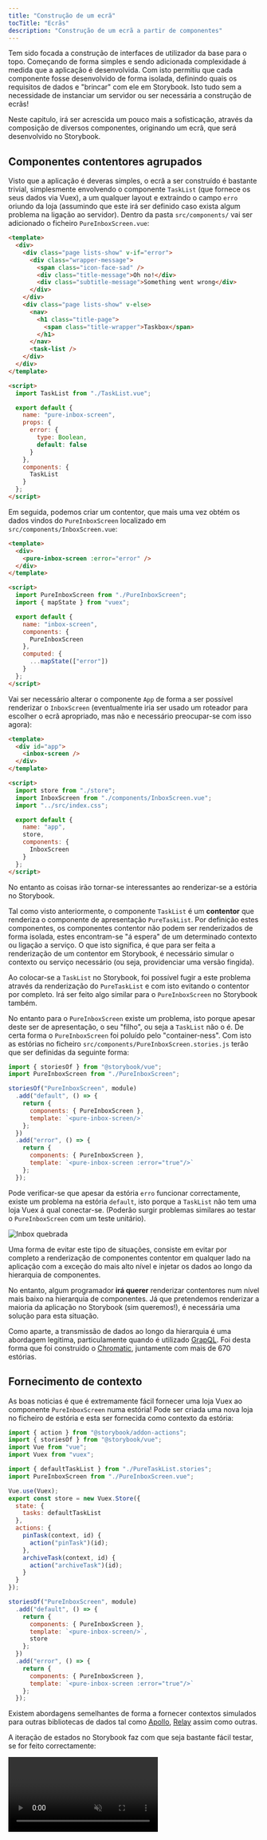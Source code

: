 ```yaml
---
title: "Construção de um ecrã"
tocTitle: "Ecrãs"
description: "Construção de um ecrã a partir de componentes"
---
```


Tem sido focada a construção de interfaces de utilizador da base para o topo.
Começando de forma simples e sendo adicionada complexidade á medida que a aplicação é desenvolvida. Com isto permitiu que cada componente fosse desenvolvido de forma isolada, definindo quais os requisitos de dados e "brincar" com ele em Storybook. Isto tudo sem a necessidade de instanciar um servidor ou ser necessária a construção de ecrãs!

Neste capitulo, irá ser acrescida um pouco mais a sofisticação, através da composição de diversos componentes, originando um ecrã, que será desenvolvido no Storybook.

## Componentes contentores agrupados

Visto que a aplicação é deveras simples, o ecrã a ser construído é bastante trivial, simplesmente envolvendo o componente `TaskList` (que fornece os seus dados via Vuex), a um qualquer layout e extraindo o campo `erro` oriundo da loja (assumindo que este irá ser definido caso exista algum problema na ligação ao servidor). Dentro da pasta `src/components/` vai ser adicionado o ficheiro `PureInboxScreen.vue`:

```html
<template>
  <div>
    <div class="page lists-show" v-if="error">
      <div class="wrapper-message">
        <span class="icon-face-sad" />
        <div class="title-message">Oh no!</div>
        <div class="subtitle-message">Something went wrong</div>
      </div>
    </div>
    <div class="page lists-show" v-else>
      <nav>
        <h1 class="title-page">
          <span class="title-wrapper">Taskbox</span>
        </h1>
      </nav>
      <task-list />
    </div>
  </div>
</template>

<script>
  import TaskList from "./TaskList.vue";

  export default {
    name: "pure-inbox-screen",
    props: {
      error: {
        type: Boolean,
        default: false
      }
    },
    components: {
      TaskList
    }
  };
</script>
```

Em seguida, podemos criar um contentor, que mais uma vez obtém os dados vindos do `PureInboxScreen` localizado em `src/components/InboxScreen.vue`:

```html
<template>
  <div>
    <pure-inbox-screen :error="error" />
  </div>
</template>

<script>
  import PureInboxScreen from "./PureInboxScreen";
  import { mapState } from "vuex";

  export default {
    name: "inbox-screen",
    components: {
      PureInboxScreen
    },
    computed: {
      ...mapState(["error"])
    }
  };
</script>
```

Vai ser necessário alterar o componente `App` de forma a ser possível renderizar o `InboxScreen` (eventualmente iria ser usado um roteador para escolher o ecrã apropriado, mas não e necessário preocupar-se com isso agora):

```html
<template>
  <div id="app">
    <inbox-screen />
  </div>
</template>

<script>
  import store from "./store";
  import InboxScreen from "./components/InboxScreen.vue";
  import "../src/index.css";

  export default {
    name: "app",
    store,
    components: {
      InboxScreen
    }
  };
</script>
```

No entanto as coisas irão tornar-se interessantes ao renderizar-se a estória no Storybook.

Tal como visto anteriormente, o componente `TaskList` é um **contentor** que renderiza o componente de apresentação `PureTaskList`. Por definição estes componentes, os componentes contentor não podem ser renderizados de forma isolada, estes encontram-se "á espera" de um determinado contexto ou ligação a serviço. O que isto significa, é que para ser feita a renderização de um contentor em Storybook, é necessário simular o contexto ou serviço necessário (ou seja, providenciar uma versão fingida).

Ao colocar-se a `TaskList` no Storybook, foi possível fugir a este problema através da renderização do `PureTaskList` e com isto evitando o contentor por completo.
Irá ser feito algo similar para o `PureInboxScreen` no Storybook também.

No entanto para o `PureInboxScreen` existe um problema, isto porque apesar deste ser de apresentação, o seu "filho", ou seja a `TaskList` não o é. De certa forma o `PureInboxScreen` foi poluído pelo "container-ness". Com isto as estórias no ficheiro `src/components/PureInboxScreen.stories.js` terão que ser definidas da seguinte forma:

```javascript
import { storiesOf } from "@storybook/vue";
import PureInboxScreen from "./PureInboxScreen";

storiesOf("PureInboxScreen", module)
  .add("default", () => {
    return {
      components: { PureInboxScreen },
      template: `<pure-inbox-screen/>`
    };
  })
  .add("error", () => {
    return {
      components: { PureInboxScreen },
      template: `<pure-inbox-screen :error="true"/>`
    };
  });
```

Pode verificar-se que apesar da estória `erro` funcionar correctamente, existe um problema na estória `default`, isto porque a `TaskList` não tem uma loja Vuex á qual conectar-se. (Poderão surgir problemas similares ao testar o `PureInboxScreen` com um teste unitário).

![Inbox quebrada](/intro-to-storybook/broken-inboxscreen-vue.png)

Uma forma de evitar este tipo de situações, consiste em evitar por completo a renderização de componentes contentor em qualquer lado na aplicação com a exceção do mais alto nível e injetar os dados ao longo da hierarquia de componentes.

No entanto, algum programador **irá querer** renderizar contentores num nível mais baixo na hierarquia de componentes. Já que pretendemos renderizar a maioria da aplicação no Storybook (sim queremos!), é necessária uma solução para esta situação.

<div class="aside">
    Como aparte, a transmissão de dados ao longo da hierarquia é uma abordagem legitima, particulamente quando é utilizado <a href="http://graphql.org/">GrapQL</a>. Foi desta forma que foi construido o <a href="https://www.chromaticqa.com">Chromatic</a>, juntamente com mais de 670 estórias.
</div>

## Fornecimento de contexto

As boas noticias é que é extremamente fácil fornecer uma loja Vuex ao componente `PureInboxScreen` numa estória! Pode ser criada uma nova loja no ficheiro de estória e esta ser fornecida como contexto da estória:

```javascript
import { action } from "@storybook/addon-actions";
import { storiesOf } from "@storybook/vue";
import Vue from "vue";
import Vuex from "vuex";

import { defaultTaskList } from "./PureTaskList.stories";
import PureInboxScreen from "./PureInboxScreen.vue";

Vue.use(Vuex);
export const store = new Vuex.Store({
  state: {
    tasks: defaultTaskList
  },
  actions: {
    pinTask(context, id) {
      action("pinTask")(id);
    },
    archiveTask(context, id) {
      action("archiveTask")(id);
    }
  }
});

storiesOf("PureInboxScreen", module)
  .add("default", () => {
    return {
      components: { PureInboxScreen },
      template: `<pure-inbox-screen/>`,
      store
    };
  })
  .add("error", () => {
    return {
      components: { PureInboxScreen },
      template: `<pure-inbox-screen :error="true"/>`
    };
  });
```

Existem abordagens semelhantes de forma a fornecer contextos simulados para outras bibliotecas de dados tal como [Apollo](https://www.npmjs.com/package/apollo-storybook-decorator), [Relay](https://github.com/orta/react-storybooks-relay-container) assim como outras.

A iteração de estados no Storybook faz com que seja bastante fácil testar, se for feito correctamente:

<video autoPlay muted playsInline loop >

  <source
    src="/intro-to-storybook/finished-inboxscreen-states.mp4"
    type="video/mp4"
  />
</video>

## Desenvolvimento orientado a Componentes

Começou-se do fundo com `Task`, prosseguindo para `TaskList` e agora chegou-se ao ecrã geral do interface de utilizador. O `InboxScreen`, acomoda um componente contentor que foi adicionado e inclui também estórias que o acompanham.

<video autoPlay muted playsInline loop style="width:480px; height:auto; margin: 0 auto;">
  <source
    src="/intro-to-storybook/component-driven-development-optimized.mp4"
    type="video/mp4"
  />
</video>

[**Component-Driven Development**](https://blog.hichroma.com/component-driven-development-ce1109d56c8e) permite a expansão gradual da complexidade á medida que se prossegue de forma ascendente na hierarquia de componentes. Dos benefícios ao utilizar-se esta abordagem, estão o processo de desenvolvimento focado e cobertura adicional das permutações possíveis do interface de utilizador.
Resumidamente esta abordagem ajuda na produção de interfaces de utilizador de uma qualidade extrema e assim como complexidade.

Ainda não finalizamos, o trabalho não acaba quando o interface de utilizador estiver construído. É necessário garantir que resiste ao teste do tempo.
